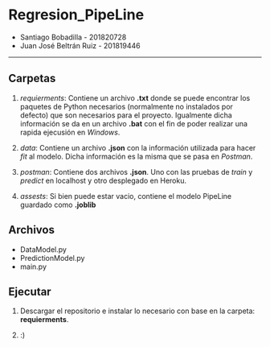 # Regresion_PipeLine

* Santiago Bobadilla - 201820728
* Juan José Beltrán Ruiz - 201819446

---

## Carpetas

1. *requierments*: Contiene un archivo **.txt** donde se puede encontrar los paquetes de Python necesarios (normalmente no instalados por defecto) que son necesarios para el proyecto. Igualmente dicha información se da en un archivo **.bat** con el fin de poder realizar una rapida ejecusión en *Windows*.

2. *data*: Contiene un archivo **.json** con la información utilizada para hacer *fit* al modelo. Dicha información es la misma que se pasa en *Postman*.

3. *postman*: Contiene dos archivos **.json**. Uno con las pruebas de *train* y *predict* en localhost y otro desplegado en Heroku. 

4. *assests*: Si bien puede estar vacio, contiene el modelo PipeLine guardado como **.joblib**

## Archivos

*   DataModel.py
*   PredictionModel.py
*   main.py

## Ejecutar

1. Descargar el repositorio e instalar lo necesario con base en la carpeta: **requierments**.

2. :)
